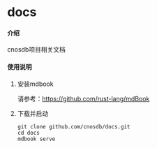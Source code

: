 # docs

#### 介绍
cnosdb项目相关文档

#### 使用说明

1. 安装mdbook

   请参考：https://github.com/rust-lang/mdBook

2.  下载并启动

    ```
    git clone github.com/cnosdb/docs.git
    cd docs
    mdbook serve
    ```

